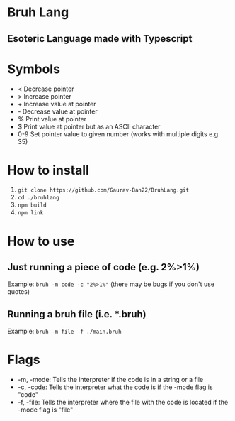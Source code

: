 # Bruh Lang

## Esoteric Language made with Typescript

# Symbols

-   < Decrease pointer
-   \> Increase pointer
-   \+ Increase value at pointer
-   \- Decrease value at pointer
-   % Print value at pointer
-   $ Print value at pointer but as an ASCII character
-   0-9 Set pointer value to given number (works with multiple digits e.g. 35)

# How to install

1. `git clone https://github.com/Gaurav-Ban22/BruhLang.git`
2. `cd ./bruhlang`
3. `npm build`
4. `npm link`

# How to use

## Just running a piece of code (e.g. 2%>1%)

Example: `bruh -m code -c "2%>1%"` (there may be bugs if you don't use quotes)

## Running a bruh file (i.e. \*.bruh)

Example: `bruh -m file -f ./main.bruh`

# Flags

-   -m, -mode: Tells the interpreter if the code is in a string or a file
-   -c, -code: Tells the interpreter what the code is if the -mode flag is "code"
-   -f, -file: Tells the interpreter where the file with the code is located if the -mode flag is "file"
